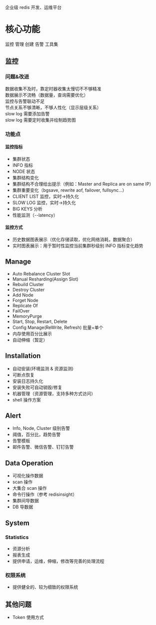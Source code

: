 企业级 redis 开发、运维平台
# 核心功能
监控
管理
创建
告警
工具集
## 监控
### 问题&改进
数据收集不及时，靠定时器收集太慢切不不够精准  
数据展示不流畅（数据量，查询需要优化）  
监控与告警联动不足  
节点关系不够清晰，不够人性化（显示层级关系）  
slow log 需要添加告警  
slow log 需要定时收集并绘制趋势图

### 功能点
#### 监控指标 
* 集群状态
* INFO 指标
* NODE 状态
* 集群结构变化
* 集群结构不合理给出提示（例如：Master and Replica are on same IP）
* 集群重要变化（bgsave, rewrite aof, failover, fullsync...）
* CLIENT LIST 监控，实时->持久化
* SLOW LOG 监控，实时->持久化
* BIG KEYS 分析
* 性能监测（--latency）

#### 监控方式
* 历史数据图表展示（优化存储读取，优化网络消耗，数据聚合）
* 实时图表展示：用于暂时性监控当前集群秒级别 INFO 指标变化趋势


## Manage
* Auto Rebalance Cluster Slot
* Manual Resharding(Assign Slot)
* Rebuild Cluster
* Destroy Cluster
* Add Node
* Forget Node
* Replicate Of
* FailOver
* MemoryPurge
* Start, Stop, Restart, Delete
* Config Manage(ReWrite, Refresh) 批量+单个
* 内存使用百分比展示
* 自动伸缩（暂定）


## Installation
* 自动安装(环境监测 & 资源监测)
* 可断点恢复
* 安装日志持久化
* 安装失败可自动销毁/修复
* 机器管理（资源管理，支持多种方式访问）
* shell 操作方案

## Alert
* Info, Node, Cluster 级别告警
* 阈值，百分比，趋势告警
* 告警模板
* 邮件告警、微信告警、钉钉告警


## Data Operation
* 可视化操作数据
* scan 操作
* 大集合 scan 操作
* 命令行操作（参考 redisinsight）
* 集群间导数据
* DB 导数据

## System
### Statistics
* 资源分析
* 报表生成
* 提供申请，运维，伸缩，修改等完善的处理流程

### 权限系统
* 提供健全的、较为细致的权限系统


## 其他问题
* Token 使用方式